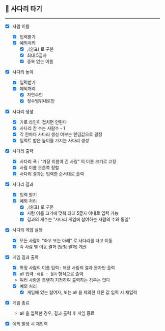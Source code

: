 ## 🚀 사다리 타기

---
- [x] 사람 이름
    - [x] 입력받기
    - [x] 예외처리
        - [x] ,(쉼표) 로 구분
        - [x] 최대 5글자
        - [x] 중복 없는 이름

- [x] 사다리 높이
    - [x] 입력받기
    - [x] 예외처리
        - [x] 자연수만
        - [x] 정수범위내로만

- [x] 사다리 생성
    - [x] 가로 라인이 겹치면 안된다
    - [x] 사다리 칸 수는 사람수 - 1
    - [x] 각 칸마다 사다리 생성 여부는 랜덤값으로 결정
    - [x] 입력트 받은 높이를 가지는 사다리 생성

- [X] 사다리 출력
    - [x] 사다리 폭 : "가장 이름이 긴 사람" 의 이름 크기로 고정
    - [x] 사람 이름 오른쪽 정렬
    - [X] 사다리 결과는 입력한 순서대로 출력
  
- [X] 사다리 결과
  - [X] 입력 받기
  - [X] 예외 처리
    - [X] ,(쉼표) 로 구분
    - [X] 사람 이름 크기에 맞춰 최대 5글자 이내로 입력 가능
    - [X] 결과의 개수는 "사다리 게임에 참여하는 사람의 수와 동일"

- [X] 사다리 게임 실행
  - [X] 모든 사람이 "좌우 또는 아래" 로 사다리를 타고 이동
  - [X] 각 사람 별 이동 결과 (당첨 결과) 계산
- [X] 게임 결과 출력
  - [X] 특정 사람의 이름 입력 : 해당 사람의 결과 문자만 출력
  - [X] all 입력 : `이름 : 결과` 형식으로 출력
  - 여러 사람을 특별히 지정하여 출력하는 경우는 없다
  - [X] 예외 처리
    - [X] 게임에 있는 참여자, 또는 all 을 제외한 다른 값 입력 시 재입력
- [X] 게임 종료
  - all 을 입력한 경우, 결과 출력 후 게임 종료

- [x] 예외 발생 시 재입력